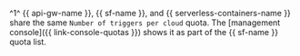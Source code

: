^1^ {{ api-gw-name }}, {{ sf-name }}, and {{ serverless-containers-name }} share the same `Number of triggers per cloud` quota. The [management console]({{ link-console-quotas }}) shows it as part of the {{ sf-name }} quota list.